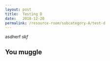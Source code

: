 ```yaml
---
layout: post
title:  Testing D
date:   2018-12-20
permalink: /resource-room/subcategory-A/test-d
---
```


asdherf
*skf*
## You muggle
